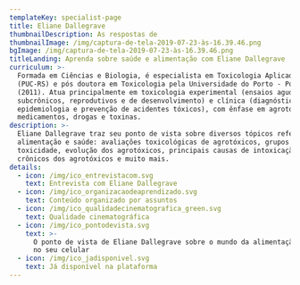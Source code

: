 ```yaml
---
templateKey: specialist-page
title: Eliane Dallegrave
thumbnailDescription: As respostas de
thumbnailImage: /img/captura-de-tela-2019-07-23-às-16.39.46.png
bgImage: /img/captura-de-tela-2019-07-23-às-16.39.46.png
titleLanding: Aprenda sobre saúde e alimentação com Eliane Dallegrave
curriculum: >-
  Formada em Ciências e Biologia, é especialista em Toxicologia Aplicada
  (PUC-RS) e pós doutora em Toxicologia pela Universidade do Porto - Portugal
  (2011). Atua principalmente em toxicologia experimental (ensaios agudos,
  subcrônicos, reprodutivos e de desenvolvimento) e clínica (diagnóstico,
  epidemiologia e prevenção de acidentes tóxicos), com ênfase em agrotóxicos,
  medicamentos, drogas e toxinas.​
description: >-
  Eliane Dallegrave traz seu ponto de vista sobre diversos tópicos referentes à
  alimentação e saúde: avaliações toxicológicas de agrotóxicos, grupos de
  toxicidade, evolução dos agrotóxicos, principais causas de intoxicação, riscos
  crônicos dos agrotóxicos e muito mais.
details:
  - icon: /img/ico_entrevistacom.svg
    text: Entrevista com Eliane Dallegrave
  - icon: /img/ico_organizacaodeaprendizado.svg
    text: Conteúdo organizado por assuntos
  - icon: /img/ico_qualidadecinematografica_green.svg
    text: Qualidade cinematográfica
  - icon: /img/ico_pontodevista.svg
    text: >-
      O ponto de vista de Eliane Dallegrave sobre o mundo da alimentação direto
      no seu celular
  - icon: /img/ico_jadisponivel.svg
    text: Já disponível na plataforma
---
```


